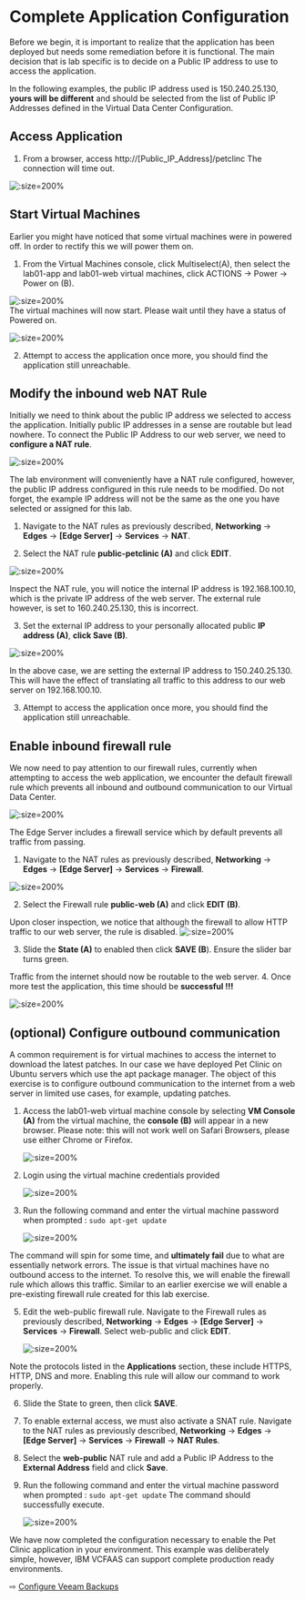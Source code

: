 # Complete Application Configuration

Before we begin, it is important to realize that the application has been deployed but needs some remediation before it is functional. 
The main decision that is lab specific is to decide on a Public IP address to use to access the application. 

In the following examples, the public IP address used is 150.240.25.130, **yours will be different** and should be selected from the list of Public IP Addresses defined in the Virtual Data Center Configuration.


## Access Application
1.	From a browser, access http://[Public_IP_Address]/petclinc
The connection will time out.

   ![](images/50-application-broken.png ':size=200%') 


## Start Virtual Machines
Earlier you might have noticed that some virtual machines were in powered off. In order to rectify this we will power them on.
1.	From the Virtual Machines console, click Multiselect(A), then select the lab01-app and lab01-web virtual machines, click ACTIONS -> Power -> Power on (B).
 
   ![](images/50-application-vm-start.jpg ':size=200%')  
The virtual machines will now start. Please wait until they have a status of Powered on.
 
   ![](images/50-application-vm-start-2.png ':size=200%') 

2.	Attempt to access the application once more, you should find the application still unreachable.

## Modify the inbound web NAT Rule
Initially we need to think about the public IP address we selected to access the application. Initially public IP addresses in a sense are routable but lead nowhere. To connect the Public IP Address to our web server, we need to **configure a NAT rule**.
 
   ![](images/50-application-inbound-nat.jpg ':size=200%') 

The lab environment will conveniently have a NAT rule configured, however, the public IP address configured in this rule needs to be modified. 
Do not forget, the example IP address will not be the same as the one you have selected or assigned for this lab.

1.	Navigate to the NAT rules as previously described, **Networking** -> **Edges** -> **[Edge Server]** -> **Services** -> **NAT**.

2.	Select the NAT rule **public-petclinic (A)** and click **EDIT**.

   ![](images/50-application-inbound-nat-edit.png ':size=200%') 
 
Inspect the NAT rule, you will notice the internal IP address is 192.168.100.10, which is the private IP address of the web server. The external rule however, is set to 160.240.25.130, this is incorrect.


3.	Set the external IP address to your personally allocated public **IP address (A)**, **click Save (B)**.

   ![](images/50-application-inbound-nat-edit-2.jpg ':size=200%')

In the above case, we are setting the external IP address to 150.240.25.130. This will have the effect of translating all traffic to this address to our web server on 192.168.100.10.



3.	Attempt to access the application once more, you should find the application still unreachable.

## Enable inbound firewall rule
We now need to pay attention to our firewall rules, currently when attempting to access the web application, we encounter the default firewall rule which prevents all inbound and outbound communication to our Virtual Data Center.

   ![](images/50-application-firewall-arch.jpg ':size=200%') 
 
The Edge Server includes a firewall service which by default prevents all traffic from passing.
1.	Navigate to the NAT rules as previously described, **Networking** -> **Edges** -> **[Edge Server]** -> **Services** -> **Firewall**.

   ![](images/50-application-firewall-rule.jpg ':size=200%') 

2.	Select the Firewall rule **public-web (A)** and click **EDIT (B)**.
 
Upon closer inspection, we notice that although the firewall to allow HTTP traffic to our web server, the rule is disabled.
   ![](images/50-application-firewall-rule-edit.jpg ':size=200%') 

3.	Slide the **State (A)** to enabled then click **SAVE (B**). Ensure the slider bar turns green.
 
Traffic from the internet should now be routable to the web server.
4.	Once more test the application, this time should be **successful !!!**

   ![](images/50-application-working.png ':size=200%') 

 
## (optional) Configure outbound communication
A common requirement is for virtual machines to access the internet to download the latest patches. In our case we have deployed Pet Clinic on Ubuntu servers which use the apt package manager. 
The object of this exercise is to configure outbound communication to the internet from a web server in limited use cases, for example, updating patches.

1.	Access the lab01-web virtual machine console by selecting **VM Console (A)** from the virtual machine, the **console (B)** will appear in a new browser. Please note: this will not work well on Safari Browsers, please use either Chrome or Firefox.

    ![](images/50-application-console.jpg ':size=200%') 

2.	Login using the virtual machine credentials provided
 
    ![](images/50-application-console-logon.png ':size=200%') 

3.	Run the following command and enter the virtual machine password when prompted : `sudo apt-get update`

    ![](images/50-application-sudo-broken.png ':size=200%') 

The command will spin for some time, and **ultimately fail** due to what are essentially network errors. 
The issue is that virtual machines have no outbound access to the internet. 
To resolve this, we will enable the firewall rule which allows this traffic. 
Similar to an earlier exercise we will enable a pre-existing firewall rule created for this lab exercise.

5.	Edit the web-public firewall rule. Navigate to the Firewall rules as previously described, **Networking** -> **Edges** -> **[Edge Server]** -> **Services** -> **Firewall**. Select web-public and click **EDIT**.

    ![](images/50-application-firewall-outbound.png ':size=200%') 

Note the protocols listed in the **Applications** section, these include HTTPS, HTTP, DNS and more. Enabling this rule will allow our command to work properly.

6.	Slide the State to green, then click **SAVE**.
7.	To enable external access, we must also activate a SNAT rule. Navigate to the NAT rules as previously described, **Networking** -> **Edges** -> **[Edge Server]** -> **Services** -> **Firewall** -> **NAT Rules**.
8.	Select the **web-public** NAT rule and add a Public IP Address to the **External Address** field and click **Save**.
9.	Run the following command and enter the virtual machine password when prompted : `sudo apt-get update` The command should successfully execute.

    ![](images/50-application-sudo-working.png ':size=200%') 
 


We have now completed the configuration necessary to enable the Pet Clinic application in your environment. This example was deliberately simple, however, IBM VCFAAS can support complete production ready environments.

⇨ [Configure Veeam Backups](60-veeam-backups.md)